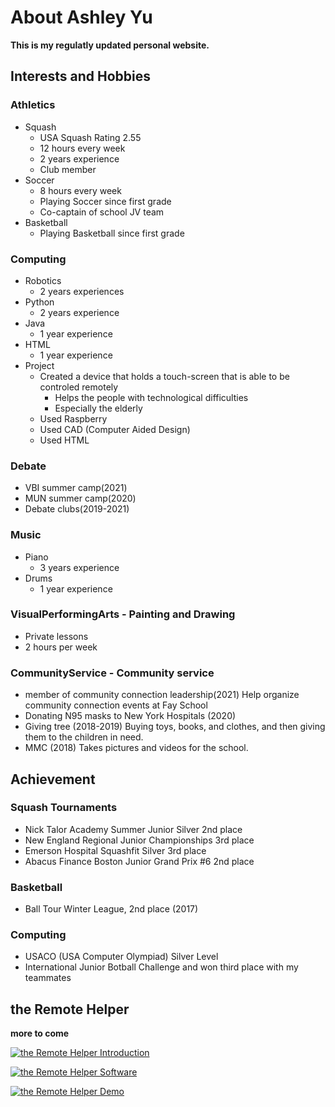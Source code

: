 # About Ashley Yu

**This is my regulatly updated personal website.**

## Interests and Hobbies
### Athletics 
 - Squash
   - USA Squash Rating 2.55
   - 12 hours every week
   - 2 years experience
   - Club member
 - Soccer
   - 8 hours every week
   - Playing Soccer since first grade
   - Co-captain of school JV team
 - Basketball
   - Playing Basketball since first grade
 
### Computing
 - Robotics
   - 2 years experiences
 - Python
   - 2 years experience
 - Java
   - 1 year experience
 - HTML
   - 1 year experience
 - Project
   - Created a device that holds a touch-screen that is able to be controled remotely
     - Helps the people with technological difficulties
     - Especially the elderly
   - Used Raspberry
   - Used CAD (Computer Aided Design)
   - Used HTML

### Debate
  - VBI summer camp(2021)
  - MUN summer camp(2020)
  - Debate clubs(2019-2021)

### Music
 - Piano 
   - 3 years experience
 - Drums
   - 1 year experience
 

### VisualPerformingArts - Painting and Drawing
 - Private lessons
 - 2 hours per week

### CommunityService - Community service 
 - member of community connection leadership(2021) Help organize community connection events at Fay School
 - Donating N95 masks to New York Hospitals (2020)
 - Giving tree (2018-2019)  Buying toys, books, and clothes, and then giving them to the children in need.
 - MMC (2018) Takes pictures and videos for the school.
 
## Achievement
### Squash Tournaments
 - Nick Talor Academy Summer Junior Silver 2nd place
 - New England Regional Junior Championships 3rd place
 - Emerson Hospital Squashfit Silver 3rd place
 - Abacus Finance Boston Junior Grand Prix #6 2nd place

### Basketball
 - Ball Tour Winter League, 2nd place (2017)

### Computing
 - USACO (USA Computer Olympiad) Silver Level
 - International Junior Botball Challenge and won third place with my teammates
 

## the Remote Helper
**more to come**

 
[![the Remote Helper Introduction](http://img.youtube.com/vi/mzehJWZBZOk/0.jpg)](http://www.youtube.com/watch?v=mzehJWZBZOk)
 
[![the Remote Helper Software](http://img.youtube.com/vi/KfCu7RD2oZ8/0.jpg)](http://www.youtube.com/watch?v=KfCu7RD2oZ8)
 
[![the Remote Helper Demo](http://img.youtube.com/vi/TBsu0R_I9vI/0.jpg)](http://www.youtube.com/watch?v=TBsu0R_I9vI)
 

